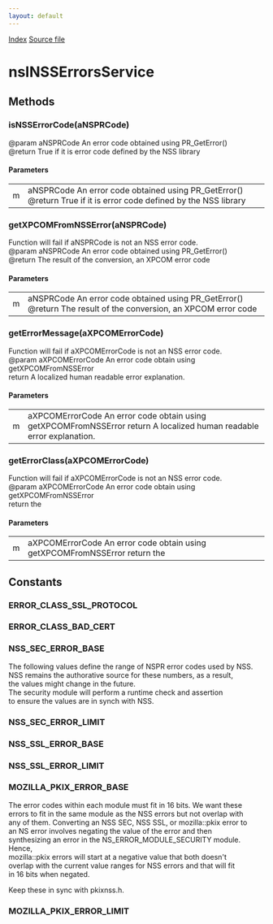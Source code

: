 ```yaml
---
layout: default
---
```

<div id='links'><a href="../index.html">Index</a>
<a href="http://dxr.mozilla.org/mozilla-central/source/netwerk/base/public/nsINSSErrorsService.idl">Source file</a>
</div>

# nsINSSErrorsService #

## Methods ##

### isNSSErrorCode(aNSPRCode) ###
  
 @param aNSPRCode An error code obtained using PR_GetError()  
 @return True if it is error code defined by the NSS library  
  

#### Parameters ####

<table>

<tr>
<td>m</td>
<td>aNSPRCode An error code obtained using PR_GetError()  
 @return True if it is error code defined by the NSS library  
</td>
</tr>

</table>

### getXPCOMFromNSSError(aNSPRCode) ###
  
 Function will fail if aNSPRCode is not an NSS error code.  
 @param aNSPRCode An error code obtained using PR_GetError()  
 @return The result of the conversion, an XPCOM error code  
  

#### Parameters ####

<table>

<tr>
<td>m</td>
<td>aNSPRCode An error code obtained using PR_GetError()  
 @return The result of the conversion, an XPCOM error code  
</td>
</tr>

</table>

### getErrorMessage(aXPCOMErrorCode) ###
  
 Function will fail if aXPCOMErrorCode is not an NSS error code.  
 @param aXPCOMErrorCode An error code obtain using getXPCOMFromNSSError  
 return A localized human readable error explanation.  
  

#### Parameters ####

<table>

<tr>
<td>m</td>
<td>aXPCOMErrorCode An error code obtain using getXPCOMFromNSSError  
 return A localized human readable error explanation.  
</td>
</tr>

</table>

### getErrorClass(aXPCOMErrorCode) ###
  
 Function will fail if aXPCOMErrorCode is not an NSS error code.  
 @param aXPCOMErrorCode An error code obtain using getXPCOMFromNSSError  
 return the   
  

#### Parameters ####

<table>

<tr>
<td>m</td>
<td>aXPCOMErrorCode An error code obtain using getXPCOMFromNSSError  
 return the   
</td>
</tr>

</table>

## Constants ##

### ERROR_CLASS_SSL_PROTOCOL ###

### ERROR_CLASS_BAD_CERT ###

### NSS_SEC_ERROR_BASE ###
  
 The following values define the range of NSPR error codes used by NSS.  
 NSS remains the authorative source for these numbers, as a result,  
 the values might change in the future.  
 The security module will perform a runtime check and assertion  
 to ensure the values are in synch with NSS.  
  

### NSS_SEC_ERROR_LIMIT ###

### NSS_SSL_ERROR_BASE ###

### NSS_SSL_ERROR_LIMIT ###

### MOZILLA_PKIX_ERROR_BASE ###
  
The error codes within each module must fit in 16 bits. We want these  
errors to fit in the same module as the NSS errors but not overlap with  
any of them. Converting an NSS SEC, NSS SSL, or mozilla::pkix error to  
an NS error involves negating the value of the error and then  
synthesizing an error in the NS_ERROR_MODULE_SECURITY module. Hence,  
mozilla::pkix errors will start at a negative value that both doesn't  
overlap with the current value ranges for NSS errors and that will fit  
in 16 bits when negated.  
  
Keep these in sync with pkixnss.h.  
  

### MOZILLA_PKIX_ERROR_LIMIT ###
